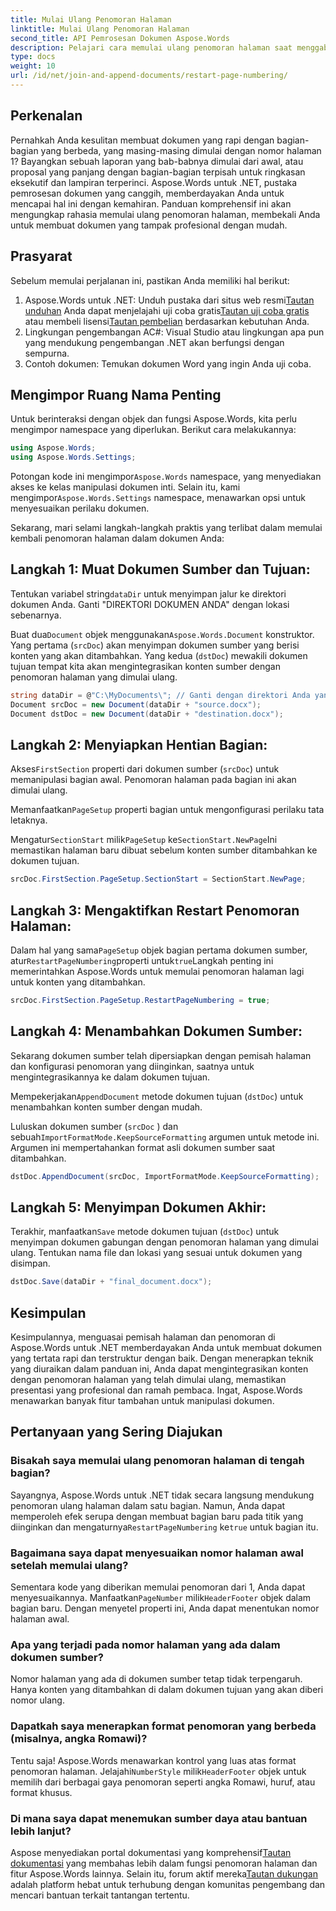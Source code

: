 ```yaml
---
title: Mulai Ulang Penomoran Halaman
linktitle: Mulai Ulang Penomoran Halaman
second_title: API Pemrosesan Dokumen Aspose.Words
description: Pelajari cara memulai ulang penomoran halaman saat menggabungkan dan menambahkan dokumen Word menggunakan Aspose.Words untuk .NET.
type: docs
weight: 10
url: /id/net/join-and-append-documents/restart-page-numbering/
---
```

## Perkenalan

Pernahkah Anda kesulitan membuat dokumen yang rapi dengan bagian-bagian yang berbeda, yang masing-masing dimulai dengan nomor halaman 1? Bayangkan sebuah laporan yang bab-babnya dimulai dari awal, atau proposal yang panjang dengan bagian-bagian terpisah untuk ringkasan eksekutif dan lampiran terperinci. Aspose.Words untuk .NET, pustaka pemrosesan dokumen yang canggih, memberdayakan Anda untuk mencapai hal ini dengan kemahiran. Panduan komprehensif ini akan mengungkap rahasia memulai ulang penomoran halaman, membekali Anda untuk membuat dokumen yang tampak profesional dengan mudah.

## Prasyarat

Sebelum memulai perjalanan ini, pastikan Anda memiliki hal berikut:

1.  Aspose.Words untuk .NET: Unduh pustaka dari situs web resmi[Tautan unduhan](https://releases.aspose.com/words/net/) Anda dapat menjelajahi uji coba gratis[Tautan uji coba gratis](https://releases.aspose.com/) atau membeli lisensi[Tautan pembelian](https://purchase.aspose.com/buy) berdasarkan kebutuhan Anda.
2. Lingkungan pengembangan AC#: Visual Studio atau lingkungan apa pun yang mendukung pengembangan .NET akan berfungsi dengan sempurna.
3. Contoh dokumen: Temukan dokumen Word yang ingin Anda uji coba.

## Mengimpor Ruang Nama Penting

Untuk berinteraksi dengan objek dan fungsi Aspose.Words, kita perlu mengimpor namespace yang diperlukan. Berikut cara melakukannya:

```csharp
using Aspose.Words;
using Aspose.Words.Settings;
```

 Potongan kode ini mengimpor`Aspose.Words` namespace, yang menyediakan akses ke kelas manipulasi dokumen inti. Selain itu, kami mengimpor`Aspose.Words.Settings` namespace, menawarkan opsi untuk menyesuaikan perilaku dokumen.


Sekarang, mari selami langkah-langkah praktis yang terlibat dalam memulai kembali penomoran halaman dalam dokumen Anda:

## Langkah 1: Muat Dokumen Sumber dan Tujuan:

Tentukan variabel string`dataDir` untuk menyimpan jalur ke direktori dokumen Anda. Ganti "DIREKTORI DOKUMEN ANDA" dengan lokasi sebenarnya.

 Buat dua`Document` objek menggunakan`Aspose.Words.Document` konstruktor. Yang pertama (`srcDoc`) akan menyimpan dokumen sumber yang berisi konten yang akan ditambahkan. Yang kedua (`dstDoc`) mewakili dokumen tujuan tempat kita akan mengintegrasikan konten sumber dengan penomoran halaman yang dimulai ulang.

```csharp
string dataDir = @"C:\MyDocuments\"; // Ganti dengan direktori Anda yang sebenarnya
Document srcDoc = new Document(dataDir + "source.docx");
Document dstDoc = new Document(dataDir + "destination.docx");
```

## Langkah 2: Menyiapkan Hentian Bagian:

 Akses`FirstSection` properti dari dokumen sumber (`srcDoc`) untuk memanipulasi bagian awal. Penomoran halaman pada bagian ini akan dimulai ulang.

 Memanfaatkan`PageSetup` properti bagian untuk mengonfigurasi perilaku tata letaknya.

 Mengatur`SectionStart` milik`PageSetup` ke`SectionStart.NewPage`Ini memastikan halaman baru dibuat sebelum konten sumber ditambahkan ke dokumen tujuan.

```csharp
srcDoc.FirstSection.PageSetup.SectionStart = SectionStart.NewPage;
```

## Langkah 3: Mengaktifkan Restart Penomoran Halaman:

 Dalam hal yang sama`PageSetup` objek bagian pertama dokumen sumber, atur`RestartPageNumbering`properti untuk`true`Langkah penting ini memerintahkan Aspose.Words untuk memulai penomoran halaman lagi untuk konten yang ditambahkan.

```csharp
srcDoc.FirstSection.PageSetup.RestartPageNumbering = true;
```

## Langkah 4: Menambahkan Dokumen Sumber:

Sekarang dokumen sumber telah dipersiapkan dengan pemisah halaman dan konfigurasi penomoran yang diinginkan, saatnya untuk mengintegrasikannya ke dalam dokumen tujuan.

 Mempekerjakan`AppendDocument` metode dokumen tujuan (`dstDoc`) untuk menambahkan konten sumber dengan mudah.

Luluskan dokumen sumber (`srcDoc` ) dan sebuah`ImportFormatMode.KeepSourceFormatting` argumen untuk metode ini. Argumen ini mempertahankan format asli dokumen sumber saat ditambahkan.

```csharp
dstDoc.AppendDocument(srcDoc, ImportFormatMode.KeepSourceFormatting);
```

## Langkah 5: Menyimpan Dokumen Akhir:

 Terakhir, manfaatkan`Save` metode dokumen tujuan (`dstDoc`) untuk menyimpan dokumen gabungan dengan penomoran halaman yang dimulai ulang. Tentukan nama file dan lokasi yang sesuai untuk dokumen yang disimpan.

```csharp
dstDoc.Save(dataDir + "final_document.docx");
```

## Kesimpulan

Kesimpulannya, menguasai pemisah halaman dan penomoran di Aspose.Words untuk .NET memberdayakan Anda untuk membuat dokumen yang tertata rapi dan terstruktur dengan baik. Dengan menerapkan teknik yang diuraikan dalam panduan ini, Anda dapat mengintegrasikan konten dengan penomoran halaman yang telah dimulai ulang, memastikan presentasi yang profesional dan ramah pembaca. Ingat, Aspose.Words menawarkan banyak fitur tambahan untuk manipulasi dokumen.

## Pertanyaan yang Sering Diajukan

### Bisakah saya memulai ulang penomoran halaman di tengah bagian?

 Sayangnya, Aspose.Words untuk .NET tidak secara langsung mendukung penomoran ulang halaman dalam satu bagian. Namun, Anda dapat memperoleh efek serupa dengan membuat bagian baru pada titik yang diinginkan dan mengaturnya`RestartPageNumbering` ke`true` untuk bagian itu.

### Bagaimana saya dapat menyesuaikan nomor halaman awal setelah memulai ulang?

 Sementara kode yang diberikan memulai penomoran dari 1, Anda dapat menyesuaikannya. Manfaatkan`PageNumber` milik`HeaderFooter` objek dalam bagian baru. Dengan menyetel properti ini, Anda dapat menentukan nomor halaman awal.

### Apa yang terjadi pada nomor halaman yang ada dalam dokumen sumber?

Nomor halaman yang ada di dokumen sumber tetap tidak terpengaruh. Hanya konten yang ditambahkan di dalam dokumen tujuan yang akan diberi nomor ulang.

### Dapatkah saya menerapkan format penomoran yang berbeda (misalnya, angka Romawi)?

 Tentu saja! Aspose.Words menawarkan kontrol yang luas atas format penomoran halaman. Jelajahi`NumberStyle` milik`HeaderFooter` objek untuk memilih dari berbagai gaya penomoran seperti angka Romawi, huruf, atau format khusus.

### Di mana saya dapat menemukan sumber daya atau bantuan lebih lanjut?

 Aspose menyediakan portal dokumentasi yang komprehensif[Tautan dokumentasi](https://reference.aspose.com/words/net/) yang membahas lebih dalam fungsi penomoran halaman dan fitur Aspose.Words lainnya. Selain itu, forum aktif mereka[Tautan dukungan](https://forum.aspose.com/c/words/8) adalah platform hebat untuk terhubung dengan komunitas pengembang dan mencari bantuan terkait tantangan tertentu.